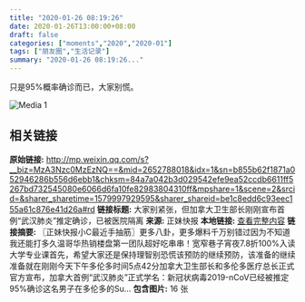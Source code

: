 ```yaml
---
title: "2020-01-26 08:19:26"
date: 2020-01-26T13:00:00+08:00
draft: false
categories: ["moments","2020","2020-01"]
tags: ["朋友圈","生活记录"]
summary: "2020-01-26 08:19:26..."
---
```


只是95%概率确诊而已，大家别慌。

![Media 1](/Moments/photos/2020-01-26/202001260819260.jpg)

## 相关链接

**原始链接:** http://mp.weixin.qq.com/s?__biz=MzA3Nzc0MzEzNQ==&mid=2652788018&idx=1&sn=b855b62f1871a052946286b556d6ebb1&chksm=84a7a042b3d029542efe9ea52ccdb6611ff5267bd732545080e6066d6fa10fe82983804310ff&mpshare=1&scene=2&srcid=&sharer_sharetime=1579997929595&sharer_shareid=be1c8edd6c93eec155a61c876e41d26a#rd
**链接标题:** 大家别紧张，但加拿大卫生部长刚刚宣布首例“武汉肺炎”推定确诊，已被医院隔离
**来源:** 正妹快报
**本地链接:** [查看完整内容](/link_content/2020/01/2020-01-26-3/link_content/)
**链接摘要:** 〖正妹快报小C最近手抽筋〗更多八卦，更多爆料千万别错过因为不知道我还能打多久温哥华热销楼盘第一团队超好吃串串！宽窄巷子宵夜7.8折100%入读大学专业课首先，希望大家还是保持理智别恐慌该预防的继续预防，该准备的继续准备就在刚刚今天下午多伦多时间5点42分加拿大卫生部长和多伦多医疗总长正式官方宣布，加拿大首例“武汉肺炎”正式学名：新冠状病毒2019-nCoV已经被推定95%确诊这名男子在多伦多的Su...
**包含图片:** 16 张

